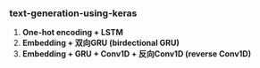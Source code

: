 ### text-generation-using-keras

1. **One-hot encoding + LSTM**
2. **Embedding + 双向GRU (birdectional GRU)**
3. **Embedding + GRU + Conv1D + 反向Conv1D (reverse Conv1D)**
